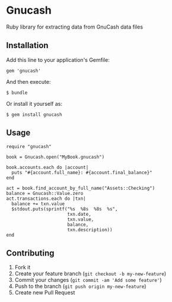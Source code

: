 # Gnucash

Ruby library for extracting data from GnuCash data files

## Installation

Add this line to your application's Gemfile:

    gem 'gnucash'

And then execute:

    $ bundle

Or install it yourself as:

    $ gem install gnucash

## Usage

    require "gnucash"

    book = Gnucash.open("MyBook.gnucash")

    book.accounts.each do |account|
      puts "#{account.full_name}: #{account.final_balance}"
    end

    act = book.find_account_by_full_name("Assets::Checking")
    balance = Gnucash::Value.zero
    act.transactions.each do |txn|
      balance += txn.value
      $stdout.puts(sprintf("%s  %8s  %8s  %s",
                           txn.date,
                           txn.value,
                           balance,
                           txn.description))
    end

## Contributing

1. Fork it
2. Create your feature branch (`git checkout -b my-new-feature`)
3. Commit your changes (`git commit -am 'Add some feature'`)
4. Push to the branch (`git push origin my-new-feature`)
5. Create new Pull Request
